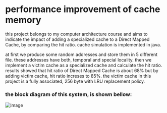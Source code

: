 # performance improvement of cache memory

this project belongs to my computer architecture course and aims to indicate the impact of adding a specialized cache to a Direct Mapped Cache, by comparing the hit ratio.
cache simulation is implemented in java.

at first we produce some random addresses and store them in 5 different file. these addresses have both, temporal and special locality.
then we implement a victim cache as a specialized cache and calculate the hit ratio.
results showed that hit ratio of Direct Mapped Cache is about 68% but by adding victim cache, hit ratio increses to 85%.
the victim cache in this project is a fully associated, 256 byte with LRU replacement policy.


### the block diagram of this system, is shown bellow:
![image](https://user-images.githubusercontent.com/44861408/134782322-cb3543e2-8693-44cb-b39b-4501e7750faa.png)

